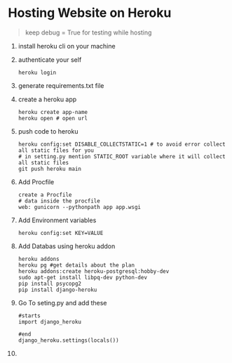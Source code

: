# Hosting Website on Heroku

> keep debug = True for testing while hosting

1. install heroku cli on your machine

2. authenticate your self
	```
	heroku login
	```

3. generate requirements.txt file

4. create a heroku app
	```
	heroku create app-name
	heroku open # open url
	``` 
5. push code to heroku
	```
	heroku config:set DISABLE_COLLECTSTATIC=1 # to avoid error collect all static files for you
	# in setting.py mention STATIC_ROOT variable where it will collect all static files
	git push heroku main
	``` 
6. Add Procfile
	```
	create a Procfile 
	# data inside the procfile
	web: gunicorn --pythonpath app app.wsgi
	```
7. Add Environment variables 
	```
	heroku config:set KEY=VALUE
	```

8. Add Databas using heroku addon
	```
	heroku addons
	heroku pg #get details about the plan
	heroku addons:create heroku-postgresql:hobby-dev
	sudo apt-get install libpq-dev python-dev
	pip install psycopg2
	pip install django-heroku
	```

9. Go To seting.py and add these 
	```
	#starts
	import django_heroku

	#end
	django_heroku.settings(locals())
	```

10. 